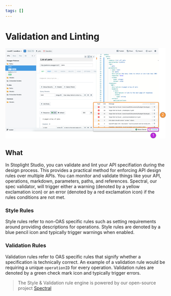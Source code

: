 ```yaml
---
tags: []
---
```


# Validation and Linting

![Validation and Linting](../../assets/images/spectral.png)

## What

In Stoplight Studio, you can validate and lint your API specifiation during the design process. This provides a practical method for enforcing API design rules over multiple APIs. You can monitor and validate things like your API, operations, markdown, parameters, paths, and references. Spectral, our spec validator, will trigger either a warning (denoted by a yellow exclamation icon) or an error (denoted by a red exclamation icon) if the rules conditions are not met.

### Style Rules

Style rules refer to non-OAS specific rules such as setting requirements around providing descriptions for operations. Style rules are denoted by a blue pencil icon and typically trigger warnings when enabled.

### Validation Rules

Validation rules refer to OAS specific rules that signify whether a specification is technically correct. An example of a validation rule would be requiring a unique `operationID` for every operation. Validation rules are denoted by a green check mark icon and typically trigger errors.

> The Style & Validation rule engine is powered by our open-source project [Spectral](https://github.com/stoplightio/spectral)
